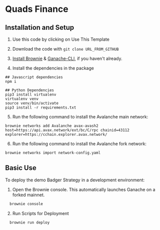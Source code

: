 # Quads Finance

## Installation and Setup

1. Use this code by clicking on Use This Template

2. Download the code with `git clone URL_FROM_GITHUB`

3. [Install Brownie](https://eth-brownie.readthedocs.io/en/stable/install.html) & [Ganache-CLI](https://github.com/trufflesuite/ganache-cli), if you haven't already.

4. Install the dependencies in the package

```
## Javascript dependencies
npm i

## Python Dependencies
pip3 install virtualenv
virtualenv venv
source venv/bin/activate
pip3 install -r requirements.txt
```

5. Run the following command to install the Avalanche main network:

```
brownie networks add Avalanche avax-avash2 host=https://api.avax.network/ext/bc/C/rpc chainid=43112 explorer=https://cchain.explorer.avax.network/
```

6. Run the following command to install the Avalanche fork network:

```
brownie networks import network-config.yaml
```

## Basic Use

To deploy the demo Badger Strategy in a development environment:

1. Open the Brownie console. This automatically launches Ganache on a forked mainnet.

```bash
  brownie console
```

2. Run Scripts for Deployment

```
  brownie run deploy
```
